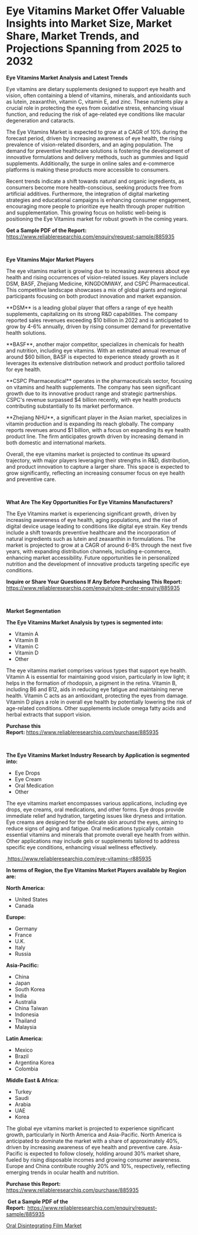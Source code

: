 <p><h1>Eye Vitamins Market Offer Valuable Insights into Market Size, Market Share, Market Trends, and Projections Spanning from 2025 to 2032</h1></p><p><strong>Eye Vitamins Market Analysis and Latest Trends</strong></p>
<p><p>Eye vitamins are dietary supplements designed to support eye health and vision, often containing a blend of vitamins, minerals, and antioxidants such as lutein, zeaxanthin, vitamin C, vitamin E, and zinc. These nutrients play a crucial role in protecting the eyes from oxidative stress, enhancing visual function, and reducing the risk of age-related eye conditions like macular degeneration and cataracts.</p><p>The Eye Vitamins Market is expected to grow at a CAGR of 10% during the forecast period, driven by increasing awareness of eye health, the rising prevalence of vision-related disorders, and an aging population. The demand for preventive healthcare solutions is fostering the development of innovative formulations and delivery methods, such as gummies and liquid supplements. Additionally, the surge in online sales and e-commerce platforms is making these products more accessible to consumers.</p><p>Recent trends indicate a shift towards natural and organic ingredients, as consumers become more health-conscious, seeking products free from artificial additives. Furthermore, the integration of digital marketing strategies and educational campaigns is enhancing consumer engagement, encouraging more people to prioritize eye health through proper nutrition and supplementation. This growing focus on holistic well-being is positioning the Eye Vitamins market for robust growth in the coming years.</p></p>
<p><strong>Get a Sample PDF of the Report:&nbsp;</strong> <a href="https://www.reliableresearchiq.com/enquiry/request-sample/885935?utm_campaign=2455&utm_medium=2&utm_source=Github&utm_content=ia&utm_term=08032025&utm_id=eye-vitamins">https://www.reliableresearchiq.com/enquiry/request-sample/885935</a></p>
<p>&nbsp;</p>
<p><strong>Eye Vitamins Major Market Players</strong></p>
<p><p>The eye vitamins market is growing due to increasing awareness about eye health and rising occurrences of vision-related issues. Key players include DSM, BASF, Zhejiang Medicine, KINGDOMWAY, and CSPC Pharmaceutical. This competitive landscape showcases a mix of global giants and regional participants focusing on both product innovation and market expansion.</p><p>**DSM** is a leading global player that offers a range of eye health supplements, capitalizing on its strong R&D capabilities. The company reported sales revenues exceeding $10 billion in 2022 and is anticipated to grow by 4-6% annually, driven by rising consumer demand for preventative health solutions.</p><p>**BASF**, another major competitor, specializes in chemicals for health and nutrition, including eye vitamins. With an estimated annual revenue of around $60 billion, BASF is expected to experience steady growth as it leverages its extensive distribution network and product portfolio tailored for eye health.</p><p>**CSPC Pharmaceutical** operates in the pharmaceuticals sector, focusing on vitamins and health supplements. The company has seen significant growth due to its innovative product range and strategic partnerships. CSPC's revenue surpassed $4 billion recently, with eye health products contributing substantially to its market performance.</p><p>**Zhejiang NHU**, a significant player in the Asian market, specializes in vitamin production and is expanding its reach globally. The company reports revenues around $1 billion, with a focus on expanding its eye health product line. The firm anticipates growth driven by increasing demand in both domestic and international markets.</p><p>Overall, the eye vitamins market is projected to continue its upward trajectory, with major players leveraging their strengths in R&D, distribution, and product innovation to capture a larger share. This space is expected to grow significantly, reflecting an increasing consumer focus on eye health and preventive care.</p></p>
<p>&nbsp;</p>
<p><strong>What Are The Key Opportunities For Eye Vitamins Manufacturers?</strong></p>
<p><p>The Eye Vitamins market is experiencing significant growth, driven by increasing awareness of eye health, aging populations, and the rise of digital device usage leading to conditions like digital eye strain. Key trends include a shift towards preventive healthcare and the incorporation of natural ingredients such as lutein and zeaxanthin in formulations. The market is projected to grow at a CAGR of around 6-8% through the next five years, with expanding distribution channels, including e-commerce, enhancing market accessibility. Future opportunities lie in personalized nutrition and the development of innovative products targeting specific eye conditions.</p></p>
<p><strong>Inquire or Share Your Questions If Any Before Purchasing This Report:</strong> <a href="https://www.reliableresearchiq.com/enquiry/pre-order-enquiry/885935?utm_campaign=2455&utm_medium=2&utm_source=Github&utm_content=ia&utm_term=08032025&utm_id=eye-vitamins">https://www.reliableresearchiq.com/enquiry/pre-order-enquiry/885935</a></p>
<p>&nbsp;</p>
<p><strong>Market Segmentation</strong></p>
<p><strong>The Eye Vitamins Market Analysis by types is segmented into:</strong></p>
<p><ul><li>Vitamin A</li><li>Vitamin B</li><li>Vitamin C</li><li>Vitamin D</li><li>Other</li></ul></p>
<p><p>The eye vitamins market comprises various types that support eye health. Vitamin A is essential for maintaining good vision, particularly in low light; it helps in the formation of rhodopsin, a pigment in the retina. Vitamin B, including B6 and B12, aids in reducing eye fatigue and maintaining nerve health. Vitamin C acts as an antioxidant, protecting the eyes from damage. Vitamin D plays a role in overall eye health by potentially lowering the risk of age-related conditions. Other supplements include omega fatty acids and herbal extracts that support vision.</p></p>
<p><strong>Purchase this Report:&nbsp;</strong><a href="https://www.reliableresearchiq.com/purchase/885935?utm_campaign=2455&utm_medium=2&utm_source=Github&utm_content=ia&utm_term=08032025&utm_id=eye-vitamins">https://www.reliableresearchiq.com/purchase/885935</a></p>
<p>&nbsp;</p>
<p><strong>The Eye Vitamins Market Industry Research by Application is segmented into:</strong></p>
<p><ul><li>Eye Drops</li><li>Eye Cream</li><li>Oral Medication</li><li>Other</li></ul></p>
<p><p>The eye vitamins market encompasses various applications, including eye drops, eye creams, oral medications, and other forms. Eye drops provide immediate relief and hydration, targeting issues like dryness and irritation. Eye creams are designed for the delicate skin around the eyes, aiming to reduce signs of aging and fatigue. Oral medications typically contain essential vitamins and minerals that promote overall eye health from within. Other applications may include gels or supplements tailored to address specific eye conditions, enhancing visual wellness effectively.</p></p>
<p><a href="https://www.reliableresearchiq.com/eye-vitamins-r885935?utm_campaign=2455&utm_medium=2&utm_source=Github&utm_content=ia&utm_term=08032025&utm_id=eye-vitamins">&nbsp;https://www.reliableresearchiq.com/eye-vitamins-r885935</a></p>
<p><strong>In terms of Region, the Eye Vitamins Market Players available by Region are:</strong></p>
<p>
    <p> <strong> North America: </strong>
        <ul>
            <li>United States</li>
            <li>Canada</li>
        </ul>
        </p> 
    <p> <strong> Europe: </strong>
        <ul>
            <li>Germany</li>
            <li>France</li>
            <li>U.K.</li>
            <li>Italy</li>
            <li>Russia</li>
        </ul>
        </p> 
    <p> <strong> Asia-Pacific: </strong>
        <ul>
            <li>China</li>
            <li>Japan</li>
            <li>South Korea</li>
            <li>India</li>
            <li>Australia</li>
            <li>China Taiwan</li>
            <li>Indonesia</li>
            <li>Thailand</li>
            <li>Malaysia</li>
        </ul>
        </p> 
    <p> <strong> Latin America: </strong>
        <ul>
            <li>Mexico</li>
            <li>Brazil</li>
            <li>Argentina Korea</li>
            <li>Colombia</li>
        </ul>
        </p> 
    <p> <strong> Middle East & Africa: </strong>
        <ul>
            <li>Turkey</li>
            <li>Saudi</li>
            <li>Arabia</li>
            <li>UAE</li>
            <li>Korea</li>
        </ul>
    </p>
    </p>
<p><p>The global eye vitamins market is projected to experience significant growth, particularly in North America and Asia-Pacific. North America is anticipated to dominate the market with a share of approximately 40%, driven by increasing awareness of eye health and preventive care. Asia-Pacific is expected to follow closely, holding around 30% market share, fueled by rising disposable incomes and growing consumer awareness. Europe and China contribute roughly 20% and 10%, respectively, reflecting emerging trends in ocular health and nutrition.</p></p>
<p><strong>Purchase this Report: </strong><a href="https://www.reliableresearchiq.com/purchase/885935?utm_campaign=2455&utm_medium=2&utm_source=Github&utm_content=ia&utm_term=08032025&utm_id=eye-vitamins">https://www.reliableresearchiq.com/purchase/885935</a></p>
<p>&nbsp;<strong>Get a Sample PDF of the Report:&nbsp;&nbsp;</strong><a href="https://www.reliableresearchiq.com/enquiry/request-sample/885935?utm_campaign=2455&utm_medium=2&utm_source=Github&utm_content=ia&utm_term=08032025&utm_id=eye-vitamins">https://www.reliableresearchiq.com/enquiry/request-sample/885935</a></p>
<p><strong></strong></p>
<p><p><a href="https://github.com/AlisaRowe24/Market-Research-Report-List-1/blob/main/oral-disintegrating-film-market.md?utm_campaign=2455&utm_medium=2&utm_source=Github&utm_content=ia&utm_term=08032025&utm_id=eye-vitamins">Oral Disintegrating Film Market</a></p></p>